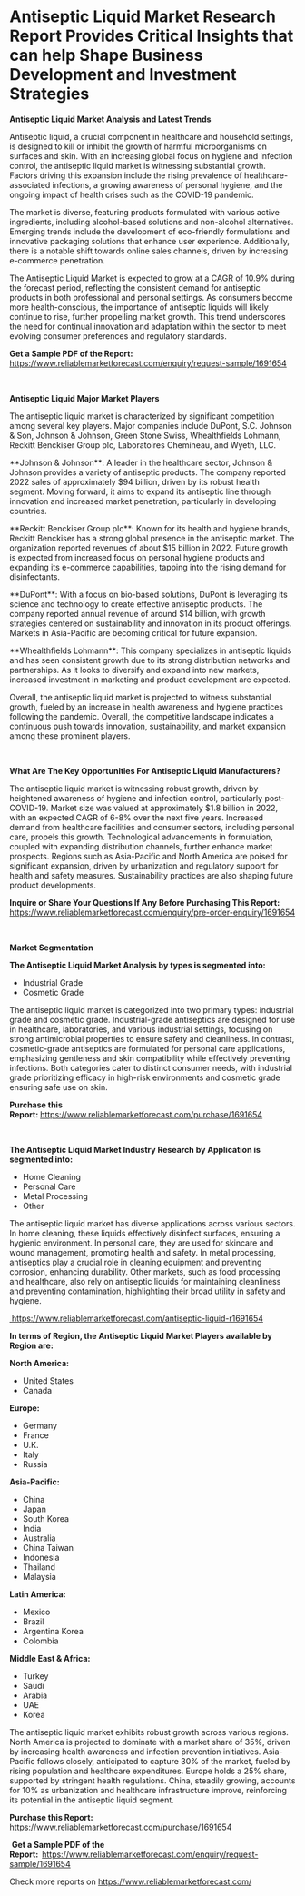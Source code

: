 <p><h1>Antiseptic Liquid Market Research Report Provides Critical Insights that can help Shape Business Development and Investment Strategies</h1></p><p><strong>Antiseptic Liquid Market Analysis and Latest Trends</strong></p>
<p><p>Antiseptic liquid, a crucial component in healthcare and household settings, is designed to kill or inhibit the growth of harmful microorganisms on surfaces and skin. With an increasing global focus on hygiene and infection control, the antiseptic liquid market is witnessing substantial growth. Factors driving this expansion include the rising prevalence of healthcare-associated infections, a growing awareness of personal hygiene, and the ongoing impact of health crises such as the COVID-19 pandemic.</p><p>The market is diverse, featuring products formulated with various active ingredients, including alcohol-based solutions and non-alcohol alternatives. Emerging trends include the development of eco-friendly formulations and innovative packaging solutions that enhance user experience. Additionally, there is a notable shift towards online sales channels, driven by increasing e-commerce penetration.</p><p>The Antiseptic Liquid Market is expected to grow at a CAGR of 10.9% during the forecast period, reflecting the consistent demand for antiseptic products in both professional and personal settings. As consumers become more health-conscious, the importance of antiseptic liquids will likely continue to rise, further propelling market growth. This trend underscores the need for continual innovation and adaptation within the sector to meet evolving consumer preferences and regulatory standards.</p></p>
<p><strong>Get a Sample PDF of the Report:&nbsp;</strong> <a href="https://www.reliablemarketforecast.com/enquiry/request-sample/1691654?utm_campaign=2876&utm_medium=2&utm_source=Github&utm_content=ia&utm_term=27032025&utm_id=antiseptic-liquid">https://www.reliablemarketforecast.com/enquiry/request-sample/1691654</a></p>
<p>&nbsp;</p>
<p><strong>Antiseptic Liquid Major Market Players</strong></p>
<p><p>The antiseptic liquid market is characterized by significant competition among several key players. Major companies include DuPont, S.C. Johnson & Son, Johnson & Johnson, Green Stone Swiss, Whealthfields Lohmann, Reckitt Benckiser Group plc, Laboratoires Chemineau, and Wyeth, LLC.</p><p>**Johnson & Johnson**: A leader in the healthcare sector, Johnson & Johnson provides a variety of antiseptic products. The company reported 2022 sales of approximately $94 billion, driven by its robust health segment. Moving forward, it aims to expand its antiseptic line through innovation and increased market penetration, particularly in developing countries.</p><p>**Reckitt Benckiser Group plc**: Known for its health and hygiene brands, Reckitt Benckiser has a strong global presence in the antiseptic market. The organization reported revenues of about $15 billion in 2022. Future growth is expected from increased focus on personal hygiene products and expanding its e-commerce capabilities, tapping into the rising demand for disinfectants.</p><p>**DuPont**: With a focus on bio-based solutions, DuPont is leveraging its science and technology to create effective antiseptic products. The company reported annual revenue of around $14 billion, with growth strategies centered on sustainability and innovation in its product offerings. Markets in Asia-Pacific are becoming critical for future expansion.</p><p>**Whealthfields Lohmann**: This company specializes in antiseptic liquids and has seen consistent growth due to its strong distribution networks and partnerships. As it looks to diversify and expand into new markets, increased investment in marketing and product development are expected.</p><p>Overall, the antiseptic liquid market is projected to witness substantial growth, fueled by an increase in health awareness and hygiene practices following the pandemic. Overall, the competitive landscape indicates a continuous push towards innovation, sustainability, and market expansion among these prominent players.</p></p>
<p>&nbsp;</p>
<p><strong>What Are The Key Opportunities For Antiseptic Liquid Manufacturers?</strong></p>
<p><p>The antiseptic liquid market is witnessing robust growth, driven by heightened awareness of hygiene and infection control, particularly post-COVID-19. Market size was valued at approximately $1.8 billion in 2022, with an expected CAGR of 6-8% over the next five years. Increased demand from healthcare facilities and consumer sectors, including personal care, propels this growth. Technological advancements in formulation, coupled with expanding distribution channels, further enhance market prospects. Regions such as Asia-Pacific and North America are poised for significant expansion, driven by urbanization and regulatory support for health and safety measures. Sustainability practices are also shaping future product developments.</p></p>
<p><strong>Inquire or Share Your Questions If Any Before Purchasing This Report:</strong> <a href="https://www.reliablemarketforecast.com/enquiry/pre-order-enquiry/1691654?utm_campaign=2876&utm_medium=2&utm_source=Github&utm_content=ia&utm_term=27032025&utm_id=antiseptic-liquid">https://www.reliablemarketforecast.com/enquiry/pre-order-enquiry/1691654</a></p>
<p>&nbsp;</p>
<p><strong>Market Segmentation</strong></p>
<p><strong>The Antiseptic Liquid Market Analysis by types is segmented into:</strong></p>
<p><ul><li>Industrial Grade</li><li>Cosmetic Grade</li></ul></p>
<p><p>The antiseptic liquid market is categorized into two primary types: industrial grade and cosmetic grade. Industrial-grade antiseptics are designed for use in healthcare, laboratories, and various industrial settings, focusing on strong antimicrobial properties to ensure safety and cleanliness. In contrast, cosmetic-grade antiseptics are formulated for personal care applications, emphasizing gentleness and skin compatibility while effectively preventing infections. Both categories cater to distinct consumer needs, with industrial grade prioritizing efficacy in high-risk environments and cosmetic grade ensuring safe use on skin.</p></p>
<p><strong>Purchase this Report:&nbsp;</strong><a href="https://www.reliablemarketforecast.com/purchase/1691654?utm_campaign=2876&utm_medium=2&utm_source=Github&utm_content=ia&utm_term=27032025&utm_id=antiseptic-liquid">https://www.reliablemarketforecast.com/purchase/1691654</a></p>
<p>&nbsp;</p>
<p><strong>The Antiseptic Liquid Market Industry Research by Application is segmented into:</strong></p>
<p><ul><li>Home Cleaning</li><li>Personal Care</li><li>Metal Processing</li><li>Other</li></ul></p>
<p><p>The antiseptic liquid market has diverse applications across various sectors. In home cleaning, these liquids effectively disinfect surfaces, ensuring a hygienic environment. In personal care, they are used for skincare and wound management, promoting health and safety. In metal processing, antiseptics play a crucial role in cleaning equipment and preventing corrosion, enhancing durability. Other markets, such as food processing and healthcare, also rely on antiseptic liquids for maintaining cleanliness and preventing contamination, highlighting their broad utility in safety and hygiene.</p></p>
<p><a href="https://www.reliablemarketforecast.com/antiseptic-liquid-r1691654?utm_campaign=2876&utm_medium=2&utm_source=Github&utm_content=ia&utm_term=27032025&utm_id=antiseptic-liquid">&nbsp;https://www.reliablemarketforecast.com/antiseptic-liquid-r1691654</a></p>
<p><strong>In terms of Region, the Antiseptic Liquid Market Players available by Region are:</strong></p>
<p>
    <p> <strong> North America: </strong>
        <ul>
            <li>United States</li>
            <li>Canada</li>
        </ul>
        </p> 
    <p> <strong> Europe: </strong>
        <ul>
            <li>Germany</li>
            <li>France</li>
            <li>U.K.</li>
            <li>Italy</li>
            <li>Russia</li>
        </ul>
        </p> 
    <p> <strong> Asia-Pacific: </strong>
        <ul>
            <li>China</li>
            <li>Japan</li>
            <li>South Korea</li>
            <li>India</li>
            <li>Australia</li>
            <li>China Taiwan</li>
            <li>Indonesia</li>
            <li>Thailand</li>
            <li>Malaysia</li>
        </ul>
        </p> 
    <p> <strong> Latin America: </strong>
        <ul>
            <li>Mexico</li>
            <li>Brazil</li>
            <li>Argentina Korea</li>
            <li>Colombia</li>
        </ul>
        </p> 
    <p> <strong> Middle East & Africa: </strong>
        <ul>
            <li>Turkey</li>
            <li>Saudi</li>
            <li>Arabia</li>
            <li>UAE</li>
            <li>Korea</li>
        </ul>
    </p>
    </p>
<p><p>The antiseptic liquid market exhibits robust growth across various regions. North America is projected to dominate with a market share of 35%, driven by increasing health awareness and infection prevention initiatives. Asia-Pacific follows closely, anticipated to capture 30% of the market, fueled by rising population and healthcare expenditures. Europe holds a 25% share, supported by stringent health regulations. China, steadily growing, accounts for 10% as urbanization and healthcare infrastructure improve, reinforcing its potential in the antiseptic liquid segment.</p></p>
<p><strong>Purchase this Report: </strong><a href="https://www.reliablemarketforecast.com/purchase/1691654?utm_campaign=2876&utm_medium=2&utm_source=Github&utm_content=ia&utm_term=27032025&utm_id=antiseptic-liquid">https://www.reliablemarketforecast.com/purchase/1691654</a></p>
<p>&nbsp;<strong>Get a Sample PDF of the Report:&nbsp;&nbsp;</strong><a href="https://www.reliablemarketforecast.com/enquiry/request-sample/1691654?utm_campaign=2876&utm_medium=2&utm_source=Github&utm_content=ia&utm_term=27032025&utm_id=antiseptic-liquid">https://www.reliablemarketforecast.com/enquiry/request-sample/1691654</a></p>
<p><strong></strong></p>
<p>Check more reports on <a href="https://www.reliablemarketforecast.com/?utm_campaign=2876&utm_medium=2&utm_source=Github&utm_content=ia&utm_term=27032025&utm_id=antiseptic-liquid">https://www.reliablemarketforecast.com/</a></p>